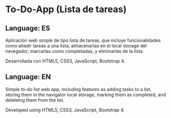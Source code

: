 # To-Do-App (Lista de tareas)

## Language: ES

Aplicación web simple de tipo lista de tareas, que incluye funcionalidades como añadir tareas a una lista, almacenarlas en el local storage del navegador, marcarlas como completadas, y eliminarlas de la lista.

Desarrollada con HTML5, CSS3, JavaScript, Bootstrap 4.

## Language: EN

Simple to-do list web app, including features as adding tasks to a list, storing them in the navigator local storage, marking them as completed, and deleteing them from the list.

Developed using HTML5, CSS3, JavaScript, Bootstrap 4.
